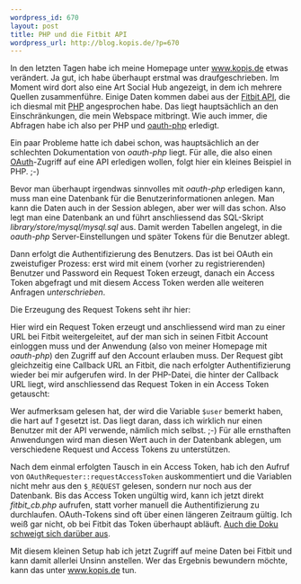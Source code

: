 ```yaml
--- 
wordpress_id: 670
layout: post
title: PHP und die Fitbit API
wordpress_url: http://blog.kopis.de/?p=670
---
```

In den letzten Tagen habe ich meine Homepage unter <a href="http://www.kopis.de">www.kopis.de</a> etwas verändert. Ja gut, ich habe überhaupt erstmal was draufgeschrieben. Im Moment wird dort also eine Art Social Hub angezeigt, in dem ich mehrere Quellen zusammenführe. Einige Daten kommen dabei aus der <a href="http://dev.fitbit.com">Fitbit API</a>, die ich diesmal mit <a href="http://de.php.net">PHP</a> angesprochen habe. Das liegt hauptsächlich an den Einschränkungen, die mein Webspace mitbringt. Wie auch immer, die Abfragen habe ich also per PHP und <a href="http://code.google.com/p/oauth-php/">oauth-php</a> erledigt.

Ein paar Probleme hatte ich dabei schon, was hauptsächlich an der schlechten Dokumentation von *oauth-php* liegt. Für alle, die also einen <a href="http://oauth.org">OAuth</a>-Zugriff auf eine API erledigen wollen, folgt hier ein kleines Beispiel in PHP. ;-)

Bevor man überhaupt irgendwas sinnvolles mit *oauth-php* erledigen kann, muss man eine Datenbank für die Benutzerinformationen anlegen. Man kann die Daten auch in der Session ablegen, aber wer will das schon. Also legt man eine Datenbank an und führt anschliessend das SQL-Skript *library/store/mysql/mysql.sql* aus. Damit werden Tabellen angelegt, in die *oauth-php* Server-Einstellungen und später Tokens für die Benutzer ablegt.

Dann erfolgt die Authentifizierung des Benutzers. Das ist bei OAuth ein zweistufiger Prozess: erst wird mit einem (vorher zu registrierenden) Benutzer und Password ein Request Token erzeugt, danach ein Access Token abgefragt und mit diesem Access Token werden alle weiteren Anfragen *unterschrieben*.

Die Erzeugung des Request Tokens seht ihr hier:

<script src="https://gist.github.com/2841424.js?file=accesstoken.php"></script>

Hier wird ein Request Token erzeugt und anschliessend wird man zu einer URL bei Fitbit weitergeleitet, auf der man sich in seinen Fitbit Account einloggen muss und der Anwendung (also von meiner Homepage mit *oauth-php*) den Zugriff auf den Account erlauben muss. Der Request gibt gleichzeitig eine Callback URL an Fitbit, die nach erfolgter Authentifizierung wieder bei mir aufgerufen wird. In der PHP-Datei, die hinter der Callback URL liegt, wird anschliessend das Request Token in ein Access Token getauscht:

<script src="https://gist.github.com/2841424.js?file=requesttoken.php"></script>

Wer aufmerksam gelesen hat, der wird die Variable `$user` bemerkt haben, die hart auf *1* gesetzt ist. Das liegt daran, dass ich wirklich nur einen Benutzer mit der API verwende, nämlich mich selbst. ;-) Für alle ernsthaften Anwendungen wird man diesen Wert auch in der Datenbank ablegen, um verschiedene Request und Access Tokens zu unterstützen.

Nach dem einmal erfolgten Tausch in ein Access Token, hab ich den Aufruf von `OAuthRequester::requestAccessToken` auskommentiert und die Variablen nicht mehr aus den `$_REQUEST` gelesen, sondern nur noch aus der Datenbank. Bis das Access Token ungültig wird, kann ich jetzt direkt *fitbit_cb.php* aufrufen, statt vorher manuell die Authentifizierung zu durchlaufen. OAuth-Tokens sind oft über einen längeren Zeitraum gültig. Ich weiß gar nicht, ob bei Fitbit das Token überhaupt abläuft. <a href="http://wiki.fitbit.com/display/API/OAuth-Authentication-API">Auch die Doku schweigt sich darüber aus</a>.

Mit diesem kleinen Setup hab ich jetzt Zugriff auf meine Daten bei Fitbit und kann damit allerlei Unsinn anstellen. Wer das Ergebnis bewundern möchte, kann das unter <a href="http://www.kopis.de">www.kopis.de</a> tun.
